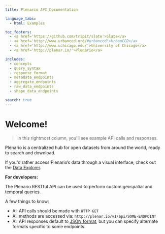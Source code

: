 ```yaml
---
title: Plenario API Documentation

language_tabs:
  - html: Examples

toc_footers:
  - <a href='https://github.com/tripit/slate'>Slate</a>
  - <a href='http://www.urbanccd.org/#urbanccd'>UrbanCCD</a>
  - <a href='http://www.uchicago.edu/'>University of Chicago</a>
  - <a href='http://plenar.io/'>Plenario</a>

includes:
  - concepts
  - query_syntax
  - response_format
  - metadata_endpoints
  - aggregate_endpoints
  - raw_data_endpoints
  - shape_data_endpoints

search: true
---
```


# Welcome!

>  In this rightmost column, you'll see example API calls and responses.

Plenario is a centralized hub for open datasets from around the world, ready to search and download.

<aside class=info>
    If you'd rather access Plenario’s data through a visual interface,
    check out the <a href="http://plenar.io/explore/discover">Data
    Explorer</a>.
</aside>

**For developers:**

The Plenario RESTful API can be used to perform custom geospatial and temporal queries.

A few things to know:

* All API calls should be made with `HTTP GET`
* All methods are accessed via: `http://plenar.io/v1/api/SOME-ENDPOINT`
* All API responses default to [JSON format](http://www.json.org/), but you can
specify alternate formats specific to some endpoints.
